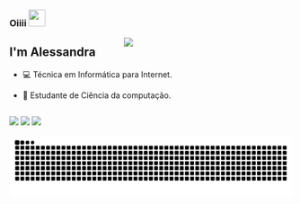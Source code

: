 ### Oiiii <img src="https://raw.githubusercontent.com/kaueMarques/kaueMarques/master/hi.gif" width="30" height="30">
<img align="right" width="300" src="https://i2.wp.com/allhtaccess.info/wp-content/uploads/2018/03/programming.gif?fit=1281%2C716&ssl=1" />


## I'm Alessandra 



- 💻 Técnica em Informática para Internet.

- 🌱 Estudante de Ciência da computação.

 ##
 <div> 
  <a href="https://instagram.com/alewssandra" target="_blank"><img src="https://img.shields.io/badge/-Instagram-%23E4405F?style=for-the-badge&logo=instagram&logoColor=white" target="_blank"></a>
  <a href = "mailto:alewssandralima@gmail.com"><img src="https://img.shields.io/badge/-Gmail-%23333?style=for-the-badge&logo=gmail&logoColor=white" target="_blank"></a>
  <a href="https://www.linkedin.com/in/alewssandra/" target="_blank"><img src="https://img.shields.io/badge/-LinkedIn-%230077B5?style=for-the-badge&logo=linkedin&logoColor=white" target="_blank"></a> 
 
</div>
 
 ![Snake animation](https://github.com/alewssandra/alewssandra/blob/output/github-contribution-grid-snake.svg)
